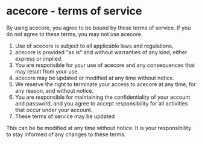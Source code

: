 # acecore - terms of service

By using acecore, you agree to be bound by these terms of service. If you do not agree to these terms, you may not use acecore.

1. Use of acecore is subject to all applicable laws and regulations.
2. acecore is provided "as is" and without warranties of any kind, either express or implied.
3. You are responsible for your use of acecore and any consequences that may result from your use.
4. acecore may be updated or modified at any time without notice.
5. We reserve the right to terminate your access to acecore at any time, for any reason, and without notice.
6. You are responsible for maintaining the confidentiality of your account and password, and you agree to accept responsibility for all activities that occur under your account.
7. These terms of service may be updated

This can be be modified at any time without notice. It is your responsibility to
stay informed of any changes to these terms.
